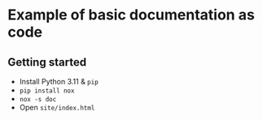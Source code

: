 # Example of basic documentation as code

## Getting started

- Install Python 3.11 & `pip`
- `pip install nox`
- `nox -s doc`
- Open `site/index.html`